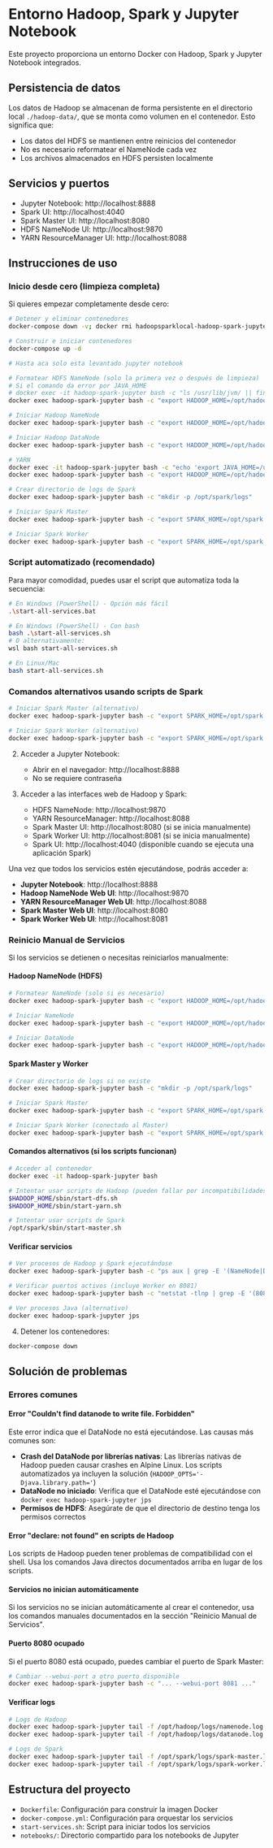 # Entorno Hadoop, Spark y Jupyter Notebook

Este proyecto proporciona un entorno Docker con Hadoop, Spark y Jupyter Notebook integrados.

## Persistencia de datos

Los datos de Hadoop se almacenan de forma persistente en el directorio local `./hadoop-data/`, que se monta como volumen en el contenedor. Esto significa que:
- Los datos del HDFS se mantienen entre reinicios del contenedor
- No es necesario reformatear el NameNode cada vez
- Los archivos almacenados en HDFS persisten localmente

## Servicios y puertos

- Jupyter Notebook: http://localhost:8888
- Spark UI: http://localhost:4040
- Spark Master UI: http://localhost:8080
- HDFS NameNode UI: http://localhost:9870
- YARN ResourceManager UI: http://localhost:8088

## Instrucciones de uso

### Inicio desde cero (limpieza completa)

Si quieres empezar completamente desde cero:

```bash
# Detener y eliminar contenedores
docker-compose down -v; docker rmi hadoopsparklocal-hadoop-spark-jupyter; docker volume prune -f; Remove-Item -Recurse -Force ./hadoop-data

# Construir e iniciar contenedores
docker-compose up -d

# Hasta aca solo esta levantado jupyter notebook

# Formatear HDFS NameNode (solo la primera vez o después de limpieza)
# Si el comando da error por JAVA_HOME
# docker exec -it hadoop-spark-jupyter bash -c "ls /usr/lib/jvm/ || find /usr -name 'java*'"
docker exec hadoop-spark-jupyter bash -c "export HADOOP_HOME=/opt/hadoop && export HADOOP_CONF_DIR=/opt/hadoop/etc/hadoop && export JAVA_HOME=/usr/lib/jvm/java-11-openjdk-amd64 && /opt/hadoop/bin/hdfs namenode -format -force"

# Iniciar Hadoop NameNode
docker exec hadoop-spark-jupyter bash -c "export HADOOP_HOME=/opt/hadoop && export HADOOP_CONF_DIR=/opt/hadoop/etc/hadoop && export JAVA_HOME=/usr/lib/jvm/java-11-openjdk-amd64 && /opt/hadoop/bin/hdfs --daemon start namenode"

# Iniciar Hadoop DataNode
docker exec hadoop-spark-jupyter bash -c "export HADOOP_HOME=/opt/hadoop && export HADOOP_CONF_DIR=/opt/hadoop/etc/hadoop && export JAVA_HOME=/usr/lib/jvm/java-11-openjdk-amd64 && /opt/hadoop/bin/hdfs --daemon start datanode"

# YARN
docker exec -it hadoop-spark-jupyter bash -c "echo 'export JAVA_HOME=/usr/lib/jvm/java-11-openjdk-amd64' >> /etc/profile"
docker exec hadoop-spark-jupyter bash -c "export HADOOP_HOME=/opt/hadoop && export HADOOP_CONF_DIR=/opt/hadoop/etc/hadoop && export JAVA_HOME=/usr/lib/jvm/java-11-openjdk-amd64 && /opt/hadoop/sbin/start-yarn.sh"

# Crear directorio de logs de Spark
docker exec hadoop-spark-jupyter bash -c "mkdir -p /opt/spark/logs"

# Iniciar Spark Master
docker exec hadoop-spark-jupyter bash -c "export SPARK_HOME=/opt/spark && export JAVA_HOME=/usr/lib/jvm/java-11-openjdk-amd64 && export SPARK_CONF_DIR=/opt/spark/conf && nohup java -cp '/opt/spark/jars/*' -Xmx1g org.apache.spark.deploy.master.Master --host localhost --port 7077 --webui-port 8080 > /opt/spark/logs/spark-master.log 2>&1 &"

# Iniciar Spark Worker
docker exec hadoop-spark-jupyter bash -c "export SPARK_HOME=/opt/spark && export JAVA_HOME=/usr/lib/jvm/java-11-openjdk-amd64 && export SPARK_CONF_DIR=/opt/spark/conf && nohup java -cp '/opt/spark/jars/*' -Xmx1g org.apache.spark.deploy.worker.Worker spark://localhost:7077 --host localhost --webui-port 8081 > /opt/spark/logs/spark-worker.log 2>&1 &"

```

### Script automatizado (recomendado)

Para mayor comodidad, puedes usar el script que automatiza toda la secuencia:

```bash
# En Windows (PowerShell) - Opción más fácil
.\start-all-services.bat

# En Windows (PowerShell) - Con bash
bash .\start-all-services.sh
# O alternativamente:
wsl bash start-all-services.sh

# En Linux/Mac
bash start-all-services.sh
```

### Comandos alternativos usando scripts de Spark

```bash
# Iniciar Spark Master (alternativo)
docker exec hadoop-spark-jupyter bash -c "export SPARK_HOME=/opt/spark && export JAVA_HOME=/usr/lib/jvm/java-11-openjdk && /opt/spark/sbin/start-master.sh"

# Iniciar Spark Worker (alternativo)
docker exec hadoop-spark-jupyter bash -c "export SPARK_HOME=/opt/spark && export JAVA_HOME=/usr/lib/jvm/java-11-openjdk && /opt/spark/sbin/start-worker.sh spark://localhost:7077"
```

2. Acceder a Jupyter Notebook:
   - Abrir en el navegador: http://localhost:8888
   - No se requiere contraseña

3. Acceder a las interfaces web de Hadoop y Spark:
   - HDFS NameNode: http://localhost:9870
   - YARN ResourceManager: http://localhost:8088
   - Spark Master UI: http://localhost:8080 (si se inicia manualmente)
   - Spark Worker UI: http://localhost:8081 (si se inicia manualmente)
   - Spark UI: http://localhost:4040 (disponible cuando se ejecuta una aplicación Spark)

Una vez que todos los servicios estén ejecutándose, podrás acceder a:

- **Jupyter Notebook**: http://localhost:8888
- **Hadoop NameNode Web UI**: http://localhost:9870
- **YARN ResourceManager Web UI**: http://localhost:8088
- **Spark Master Web UI**: http://localhost:8080
- **Spark Worker Web UI**: http://localhost:8081

### Reinicio Manual de Servicios

Si los servicios se detienen o necesitas reiniciarlos manualmente:

#### Hadoop NameNode (HDFS)
```bash
# Formatear NameNode (solo si es necesario)
docker exec hadoop-spark-jupyter bash -c "export HADOOP_HOME=/opt/hadoop && export HADOOP_CONF_DIR=/opt/hadoop/etc/hadoop && export JAVA_HOME=/usr/lib/jvm/java-11-openjdk && hdfs namenode -format -force"

# Iniciar NameNode
docker exec hadoop-spark-jupyter bash -c "export HADOOP_HOME=/opt/hadoop && export HADOOP_CONF_DIR=/opt/hadoop/etc/hadoop && export JAVA_HOME=/usr/lib/jvm/java-11-openjdk && nohup java -Dproc_namenode -Xmx1000m org.apache.hadoop.hdfs.server.namenode.NameNode > /opt/hadoop/logs/namenode.log 2>&1 &"

# Iniciar DataNode
docker exec hadoop-spark-jupyter bash -c "export HADOOP_HOME=/opt/hadoop && export HADOOP_CONF_DIR=/opt/hadoop/etc/hadoop && export JAVA_HOME=/usr/lib/jvm/java-11-openjdk && nohup java -Dproc_datanode -Xmx1000m org.apache.hadoop.hdfs.server.datanode.DataNode > /opt/hadoop/logs/datanode.log 2>&1 &"
```

#### Spark Master y Worker
```bash
# Crear directorio de logs si no existe
docker exec hadoop-spark-jupyter bash -c "mkdir -p /opt/spark/logs"

# Iniciar Spark Master
docker exec hadoop-spark-jupyter bash -c "export SPARK_HOME=/opt/spark && export JAVA_HOME=/usr/lib/jvm/java-11-openjdk && export SPARK_CONF_DIR=/opt/spark/conf && nohup java -cp '/opt/spark/jars/*' -Xmx1g org.apache.spark.deploy.master.Master --host localhost --port 7077 --webui-port 8080 > /opt/spark/logs/spark-master.log 2>&1 &"

# Iniciar Spark Worker (conectado al Master)
docker exec hadoop-spark-jupyter bash -c "export SPARK_HOME=/opt/spark && export JAVA_HOME=/usr/lib/jvm/java-11-openjdk && export SPARK_CONF_DIR=/opt/spark/conf && nohup java -cp '/opt/spark/jars/*' -Xmx1g org.apache.spark.deploy.worker.Worker spark://localhost:7077 --host localhost --webui-port 8081 > /opt/spark/logs/spark-worker.log 2>&1 &"
```

#### Comandos alternativos (si los scripts funcionan)
```bash
# Acceder al contenedor
docker exec -it hadoop-spark-jupyter bash

# Intentar usar scripts de Hadoop (pueden fallar por incompatibilidades de shell)
$HADOOP_HOME/sbin/start-dfs.sh
$HADOOP_HOME/sbin/start-yarn.sh

# Intentar usar scripts de Spark
/opt/spark/sbin/start-master.sh
```

#### Verificar servicios
```bash
# Ver procesos de Hadoop y Spark ejecutándose
docker exec hadoop-spark-jupyter bash -c "ps aux | grep -E '(NameNode|DataNode|Master|Worker)' | grep -v grep"

# Verificar puertos activos (incluye Worker en 8081)
docker exec hadoop-spark-jupyter bash -c "netstat -tlnp | grep -E '(8080|8081|7077|9870|8888)'"

# Ver procesos Java (alternativo)
docker exec hadoop-spark-jupyter jps
```

4. Detener los contenedores:

```bash
docker-compose down
```

## Solución de problemas

### Errores comunes

#### Error "Couldn't find datanode to write file. Forbidden"
Este error indica que el DataNode no está ejecutándose. Las causas más comunes son:
- **Crash del DataNode por librerías nativas**: Las librerías nativas de Hadoop pueden causar crashes en Alpine Linux. Los scripts automatizados ya incluyen la solución (`HADOOP_OPTS='-Djava.library.path='`)
- **DataNode no iniciado**: Verifica que el DataNode esté ejecutándose con `docker exec hadoop-spark-jupyter jps`
- **Permisos de HDFS**: Asegúrate de que el directorio de destino tenga los permisos correctos

#### Error "declare: not found" en scripts de Hadoop
Los scripts de Hadoop pueden tener problemas de compatibilidad con el shell. Usa los comandos Java directos documentados arriba en lugar de los scripts.

#### Servicios no inician automáticamente
Si los servicios no se inician automáticamente al crear el contenedor, usa los comandos manuales documentados en la sección "Reinicio Manual de Servicios".

#### Puerto 8080 ocupado
Si el puerto 8080 está ocupado, puedes cambiar el puerto de Spark Master:
```bash
# Cambiar --webui-port a otro puerto disponible
docker exec hadoop-spark-jupyter bash -c "... --webui-port 8081 ..."
```

#### Verificar logs
```bash
# Logs de Hadoop
docker exec hadoop-spark-jupyter tail -f /opt/hadoop/logs/namenode.log
docker exec hadoop-spark-jupyter tail -f /opt/hadoop/logs/datanode.log

# Logs de Spark
docker exec hadoop-spark-jupyter tail -f /opt/spark/logs/spark-master.log
docker exec hadoop-spark-jupyter tail -f /opt/spark/logs/spark-worker.log
```

## Estructura del proyecto

- `Dockerfile`: Configuración para construir la imagen Docker
- `docker-compose.yml`: Configuración para orquestar los servicios
- `start-services.sh`: Script para iniciar todos los servicios
- `notebooks/`: Directorio compartido para los notebooks de Jupyter